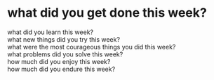 # what did you get done this week?
what did you learn this week?  
what new things did you try this week?  
what were the most courageous things you did this week?  
what problems did you solve this week?  
how much did you enjoy this week?  
how much did you endure this week?  